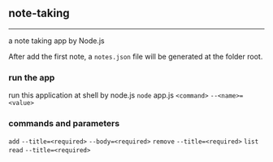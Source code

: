 ## note-taking
------

a note taking app by Node.js

After add the first note, a `notes.json` file will be generated at the folder root.

### run the app
run this application at shell by node.js
`node` app.js `<command>` `--<name>=<value>`

### commands and parameters
`add` `--title=<required>` `--body=<required>`
`remove` `--title=<required>`
`list`
`read` `--title=<required>`
